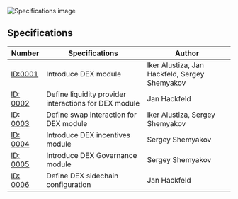 ![Specifications image](https://github.com/LiskHQ/lisk-dex-specs/assets/101553630/5db53d6e-c237-496f-9a4b-2aa1ef793b9e)

## Specifications
| Number | Specifications | Author |
|--------|-------|--------|
| [ID:0001](specifications/0001.md) | Introduce DEX module | Iker Alustiza, Jan Hackfeld, Sergey Shemyakov 
| [ID: 0002]([proposals/lip-0001.md](https://github.com/LiskHQ/lisk-dex-specs/blob/main/specifications/0002.md)) | Define liquidity provider interactions for DEX module | Jan Hackfeld 
| [ID: 0003]([proposals/lip-0001.md](https://github.com/LiskHQ/lisk-dex-specs/blob/main/specifications/0003.md)) | Define swap interaction for DEX module | Iker Alustiza, Sergey Shemyakov| 
| [ID: 0004]([proposals/lip-0001.md](https://github.com/LiskHQ/lisk-dex-specs/blob/main/specifications/0004.md)) | Introduce DEX incentives module | Sergey Shemyakov | 
| [ID: 0005]([proposals/lip-0001.md](https://github.com/LiskHQ/lisk-dex-specs/blob/main/specifications/0005.md)) | Introduce DEX Governance module | Sergey Shemyakov | 
| [ID: 0006]([proposals/lip-0001.md](https://github.com/LiskHQ/lisk-dex-specs/blob/main/specifications/0006.md)https://github.com/LiskHQ/lisk-dex-specs/blob/main/specifications/0006.md) | Define DEX sidechain configuration | Jan Hackfeld 
